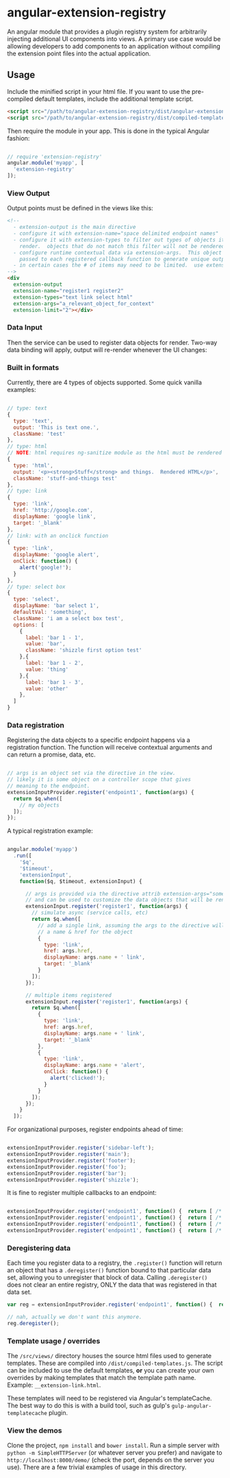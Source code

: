 # angular-extension-registry

An angular module that provides a plugin registry system for arbitrarily injecting additional UI components into views.  A primary use case would be allowing developers to add components to an application without compiling the extension point files into the actual application.

## Usage

Include the minified script in your html file.  If you want to use the pre-compiled default
templates, include the additional template script.

```html
<script src="/path/to/angular-extension-registry/dist/angular-extension-registry.min.js"></script>
<script src="/path/to/angular-extension-registry/dist/compiled-templates.js"></script>
```

Then require the module in your app.  This is done in the typical Angular fashion:

```javascript

// require 'extension-registry'
angular.module('myapp', [
  'extension-registry'
]);
```

### View Output

Output points must be defined in the views like this:


```html
<!--
  - extension-output is the main directive
  - configure it with extension-name="space delimited endpoint names"
  - configure it with extension-types to filter out types of objects it will
    render.  objects that do not match this filter will not be rendered.
  - configure runtime contextual data via extension-args.  This object will be
    passed to each registered callback function to generate unique output
  - in certain cases the # of items may need to be limited.  use extension-limit
-->
<div
  extension-output
  extension-name="register1 register2"
  extension-types="text link select html"
  extension-args="a_relevant_object_for_context"
  extension-limit="2"></div>
```

### Data Input

Then the service can be used to register data objects for render.  Two-way data
binding will apply, output will re-render whenever the UI changes:

### Built in formats

Currently, there are 4 types of objects supported.  Some quick vanilla examples:

```javascript

// type: text
{
  type: 'text',
  output: 'This is text one.',
  className: 'test'
},
// type: html
// NOTE: html requires ng-sanitize module as the html must be rendered
{
  type: 'html',
  output: '<p><strong>Stuff</strong> and things.  Rendered HTML</p>',
  className: 'stuff-and-things test'
},
// type: link
{
  type: 'link',
  href: 'http://google.com',
  displayName: 'google link',
  target: '_blank'
},
// link: with an onclick function
{
  type: 'link',
  displayName: 'google alert',
  onClick: function() {
    alert('google!');
  }
},
// type: select box
{
  type: 'select',
  displayName: 'bar select 1',
  defaultVal: 'something',
  className: 'i am a select box test',
  options: [
    {
      label: 'bar 1 - 1',
      value: 'bar',
      className: 'shizzle first option test'
    },{
      label: 'bar 1 - 2',
      value: 'thing'
    },{
      label: 'bar 1 - 3',
      value: 'other'
    },
  ]
}

```


### Data registration

Registering the data objects to a specific endpoint happens via a registration
function.  The function will receive contextual arguments and can return a
promise, data, etc.

```javascript

// args is an object set via the directive in the view.
// likely it is some object on a controller scope that gives
// meaning to the endpoint.
extensionInputProvider.register('endpoint1', function(args) {
  return $q.when([
    // my objects
  ]);
});


```

A typical registration example:

```javascript

angular.module('myapp')
  .run([
    '$q',
    '$timeout',
    'extensionInput',
    function($q, $timeout, extensionInput) {

      // args is provided via the directive attrib extension-args="some_object"
      // and can be used to customize the data objects that will be rendered
      extensionInput.register('register1', function(args) {
        // simulate async (service calls, etc)
        return $q.when([
          // add a single link, assuming the args to the directive will provide
          // a name & href for the object
          {
            type: 'link',
            href: args.href,
            displayName: args.name + ' link',
            target: '_blank'
          }
        ]);
      });

      // multiple items registered
      extensionInput.register('register1', function(args) {
        return $q.when([
          {
            type: 'link',
            href: args.href,
            displayName: args.name + ' link',
            target: '_blank'
          },
          {
            type: 'link',
            displayName: args.name + 'alert',
            onClick: function() {
              alert('clicked!');
            }
          }
        ]);
      });
    }
  ]);

```

For organizational purposes, register endpoints ahead of time:

```javascript

extensionInputProvider.register('sidebar-left');
extensionInputProvider.register('main');
extensionInputProvider.register('footer');
extensionInputProvider.register('foo');
extensionInputProvider.register('bar');
extensionInputProvider.register('shizzle');

```

It is fine to register multiple callbacks to an endpoint:

```javascript

extensionInputProvider.register('endpoint1', function() {  return [ /* stuff */ ] });
extensionInputProvider.register('endpoint1', function() {  return [ /* stuff2 */ ] });
extensionInputProvider.register('endpoint1', function() {  return [ /* stuff3 */ ] });
extensionInputProvider.register('endpoint1', function() {  return [ /* stuff4 */ ] });
```

### Deregistering data

Each time you register data to a registry, the `.register()` function will return an object that
has a `.deregister()` function bound to that particular data set, allowing you to unregister that
block of data.  Calling `.deregister()` does not clear an entire registry, ONLY the data that was
registered in that data set.

```javascript
var reg = extensionInputProvider.register('endpoint1', function() {  return [ /* stuff */ ] });

// nah, actually we don't want this anymore.
reg.deregister();

```

### Template usage / overrides

The `/src/views/` directory houses the source html files used to generate templates.  These
are compiled into `/dist/compiled-templates.js`.  The script can be included to use the default
templates, **or** you can create your own overrides by making templates that match the template
path name.  Example: `__extension-link.html`.

These templates will need to be registered via Angular's templateCache.  The best way to do this
is with a build tool, such as gulp's `gulp-angular-templatecache` plugin.

### View the demos

Clone the project, `npm install` and `bower install`.  Run a simple server with
`python -m SimpleHTTPServer` (or whatever server you prefer) and navigate to
`http://localhost:8000/demo/` (check the port, depends on the server you use).
There are a few trivial examples of usage in this directory.



